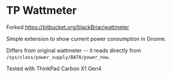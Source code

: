 # TP Wattmeter

Forked https://bitbucket.org/blackBriar/wattmeter

Simple extension to show current power consumption in Gnome.

Differs from original wattmeter -- it reads directly from `/sys/class/power_supply/BAT0/power_now`.

Tested with ThinkPad Carbon X1 Gen4
